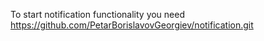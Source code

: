 To start notification functionality you need https://github.com/PetarBorislavovGeorgiev/notification.git
